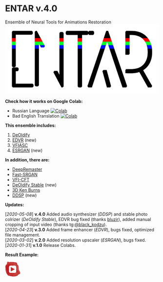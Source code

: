 # ENTAR v.4.0
Ensemble of Neural Tools for Animations Restoration
![ENTAR](entar.png)

**Check how it works on Google Colab:**
- Russian Language [![Colab](https://camo.githubusercontent.com/52feade06f2fecbf006889a904d221e6a730c194/68747470733a2f2f636f6c61622e72657365617263682e676f6f676c652e636f6d2f6173736574732f636f6c61622d62616467652e737667)](https://colab.research.google.com/github/tg-bomze/ENTAR/blob/master/ENTAR_Rus.ipynb)
- Bad English Translation [![Colab](https://camo.githubusercontent.com/52feade06f2fecbf006889a904d221e6a730c194/68747470733a2f2f636f6c61622e72657365617263682e676f6f676c652e636f6d2f6173736574732f636f6c61622d62616467652e737667)](https://colab.research.google.com/github/tg-bomze/ENTAR/blob/master/ENTAR_Eng.ipynb)

**This ensemble includes:**
1. [DeOldify](https://github.com/jantic/DeOldify)
2. [EDVR](https://github.com/xinntao/EDVR) (new)
3. [VFIASC](https://github.com/sniklaus/sepconv-slomo)
4. [ESRGAN](https://github.com/xinntao/ESRGAN) (new)

**In addition, there are:**
- [DeepRemaster](https://github.com/satoshiiizuka/siggraphasia2019_remastering)
- [Fast-SRGAN](https://github.com/HasnainRaz/Fast-SRGAN)
- [VFI-CFT](https://github.com/MortenHannemose/pytorch-vfi-cft)
- [DeOldify Stable](https://github.com/jantic/DeOldify) (new)
- [3D Ken Burns](https://github.com/sniklaus/3d-ken-burns)
- [DDSP](https://github.com/magenta/ddsp) (new)

**Updates:**


[*2020-05-08*] **v.4.0** Added audio synthesizer (*DDSP*) and stable photo colrizer (*DeOldify Stable*), EDVR bug fixed (thanks [bluzir](https://github.com/bluzir)), added manual cropping of input video (thanks tg:[@black_kodzu](https://t.me/black_kodzu)). <br/>
[*2020-04-23*] **v.3.0** Added frame enhancer (*EDVR*), bugs fixed, optimized file management. <br/>
[*2020-03-02*] **v.2.0** Added resolution upscaler (*ESRGAN*), bugs fixed. <br/>
[*2020-01-31*] **v.1.0** Release Colabs.

**Result Example:**

[![YouTube](youtube.png)](https://www.youtube.com/watch?v=TBOtb34I3NA)
